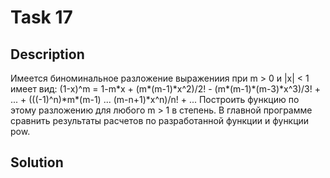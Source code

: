 # Task 17

## Description

Имеется биноминальное разложение выражениия при m > 0 и |x| < 1 имеет вид:
(1-x)^m = 1-m\*x + (m\*(m-1)\*x^2)/2! - (m\*(m-1)\*(m-3)\*x^3)/3! + ... + (((-1)^n)\*m\*(m-1) ... (m-n+1)\*x^n)/n! + ...
Построить функцию по этому разложению для любого m > 1 в степень. В главной программе сравнить результаты расчетов по разработанной функции и функции pow.

## Solution

```C++

```
